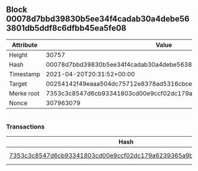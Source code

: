 ## Block 00078d7bbd39830b5ee34f4cadab30a4debe563801db5ddf8c6dfbb45ea5fe08

Attribute | Value
--- | ---
Height | 30757
Hash | 00078d7bbd39830b5ee34f4cadab30a4debe563801db5ddf8c6dfbb45ea5fe08
Timestamp | 2021-04-20T20:31:52+00:00
Target | 00254142f49eaaa504dc75712e8378ad5316cbcead634704b3734b6271167cc4
Merke root | 7353c3c8547d6cb93341803cd00e9ccf02dc179a6239365a9b02afbe9213dbe5
Nonce | 307963079

```

```

### Transactions

Hash | Amount
--- | ---
[7353c3c8547d6cb93341803cd00e9ccf02dc179a6239365a9b02afbe9213dbe5](7353c3c8547d6cb93341803cd00e9ccf02dc179a6239365a9b02afbe9213dbe5.md) | 10.00000000 SKEPTI 
